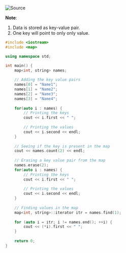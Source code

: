 ![Source](https://youtu.be/WgMPrLX-zsA?t=2722)

**Note**:
1. Data is stored as key-value pair.
2. One key will point to only only value.

```cpp
#include <iostream>
#include <map>

using namespace std;

int main() {
	map<int, string> names;
	
	// Adding the key value pairs
	names[0] = "Name1";
	names[1] = "Name2";
	names[2] = "Name3";
	names[3] = "Name4";
	
	for(auto i : names) {
		// Printing the keys
		cout << i.first << " ";
		
		// Printing the values
		cout << i.second << endl;
	}
	
	// Seeing if the key is present in the map
	cout << names.count(2) << endl;
	
	// Erasing a key value pair from the map
	names.erase(2);
	for(auto i : names) {
		// Printing the keys
		cout << i.first << " ";
	
		// Printing the values
		cout << i.second << endl;
	}
	
	// Finding values in the map
	map<int, string>::iterator itr = names.find(1);
	
	for (auto i = itr; i != names.end(); ++i) {
		cout << (*i).first << " ";
	}
	
	return 0;
}
```
